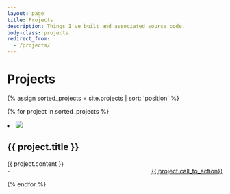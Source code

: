 ```yaml
---
layout: page
title: Projects
description: Things I've built and associated source code.
body-class: projects
redirect_from:
  - /projects/
---
```


# Projects

{% assign sorted_projects = site.projects | sort: 'position' %}

{% for project in sorted_projects %}

<li>
<img src='http://ecx.images-amazon.com/images/I/21-leKb-zsL._SL500_AA300_.png' class='iconDetails'>

<h2>{{ project.title }}</h2>
<div style="font-size:1em">{{ project.content }}</div>
<a href="{{ project.view_url }}" class="call-to-action" style="float:right;font-size:1em">{{ project.call_to_action}}</a>  -

</li>




{% endfor %}


